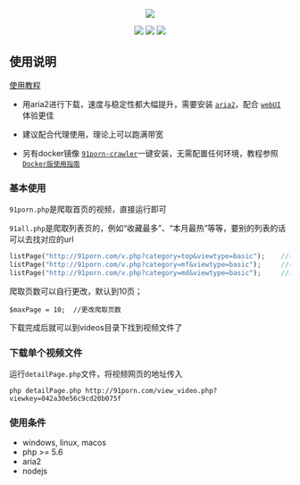 <p align="center">
    <a href="https://github.com/zzjzz9266a/91porn_php"><img src="https://github.com/zzjzz9266a/91porn_php/blob/master/logo.jpg"></a>
</p>

<p align="center">
    <a href="https://github.com/zzjzz9266a/91porn_php"><img src="https://img.shields.io/badge/platform-all-lightgrey.svg"></a>
    <a href="https://github.com/zzjzz9266a/91porn_php"><img src="https://img.shields.io/apm/l/vim-mode.svg"></a>
    <a href="https://github.com/zzjzz9266a/91porn_php"><img src="https://img.shields.io/badge/language-php>=%205.6-orange.svg"></a>
</p>

  
## 使用说明
[使用教程](https://github.com/zzjzz9266a/91porn_php/wiki/Aria2%E7%89%88%E4%BD%BF%E7%94%A8%E6%8C%87%E5%8D%97)

* 用aria2进行下载，速度与稳定性都大幅提升，需要安装 [`aria2`](https://github.com/aria2/aria2)，配合 [`webUI`](https://github.com/mayswind/AriaNg) 体验更佳

* 建议配合代理使用，理论上可以跑满带宽

* 另有docker镜像 [`91porn-crawler`](https://github.com/zzjzz9266a/91porn-docker)一键安装，无需配置任何环境，教程参照 [`Docker版使用指南`](https://github.com/zzjzz9266a/91porn_php/wiki/Docker%E7%89%88%E4%BD%BF%E7%94%A8%E6%8C%87%E5%8D%97)

### 基本使用

`91porn.php`是爬取首页的视频，直接运行即可

`91all.php`是爬取列表页的，例如“收藏最多”、“本月最热”等等，要别的列表的话可以去找对应的url
```` php
listPage("http://91porn.com/v.php?category=top&viewtype=basic");	//本月最热
listPage("http://91porn.com/v.php?category=mf&viewtype=basic");		//收藏最多
listPage("http://91porn.com/v.php?category=md&viewtype=basic");		//本月讨论
````
爬取页数可以自行更改，默认到10页；
````
$maxPage = 10;	//更改爬取页数
````
下载完成后就可以到videos目录下找到视频文件了


### 下载单个视频文件
运行`detailPage.php`文件，将视频网页的地址传入
````
php detailPage.php http://91porn.com/view_video.php?viewkey=042a30e56c9cd20b075f
````

### 使用条件
* windows, linux, macos
* php >= 5.6
* aria2
* nodejs

